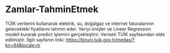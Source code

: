 # Zamlar-TahminEtmek
TÜİK verilerini kullanarak elektrik, su, doğalgaz ve internet faturalarının gelecekteki fiyatlarını tahmin eder.
Veriyi önişler ve Lineer Regression modeli kurarak predict işlemini gerçekleştirir.
Veriseti TÜİK sayfasından elde edilmiştir. İlgili sayfanın linki:
https://biruni.tuik.gov.tr/medas/?kn=84&locale=tr
